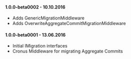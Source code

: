 ﻿#### 1.0.0-beta0002 - 10.10.2016
* Adds GenericMigrationMiddleware
* Adds OverwriteAggregateCommitMigrationMiddleware

#### 1.0.0-beta0001 - 13.06.2016
* Initial IMigration interfaces
* Cronus Middleware for migrating Aggregate Commits
